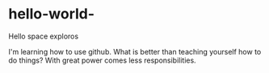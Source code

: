 # hello-world-

Hello space exploros 

I'm learning how to use github.
What is better than teaching yourself how to do things?
With great power comes less responsibilities. 
